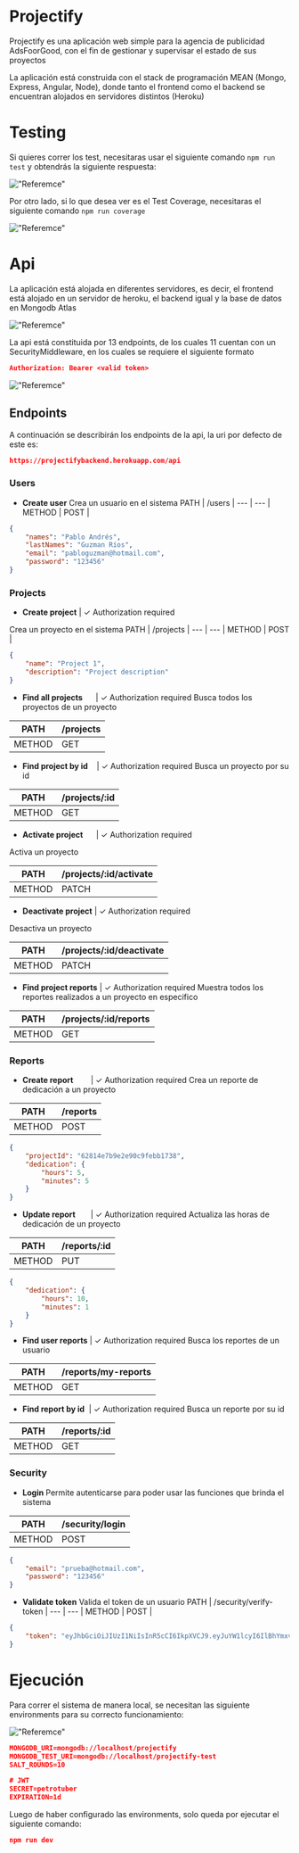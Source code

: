 
# Projectify

Projectify es una aplicación web simple para la agencia de publicidad AdsFoorGood, con el fin de gestionar y supervisar el estado de sus proyectos

La aplicación está construida con el stack de programación MEAN (Mongo, Express, Angular, Node), donde tanto el frontend como el backend se encuentran alojados en servidores distintos (Heroku)


# Testing

Si quieres correr los test, necesitaras usar el siguiente comando `npm run test` y obtendrás la siguiente respuesta:

!["Referemce"](./screenshots/1.png)

Por otro lado, si lo que desea ver es el Test Coverage, necesitaras el siguiente comando `npm run coverage`

!["Referemce"](./screenshots/2.png)

# Api

La aplicación está alojada en diferentes servidores, es decir, el frontend está alojado en un servidor de heroku, el backend igual y la base de datos en Mongodb Atlas

!["Referemce"](./screenshots/3.png)

La api está constituida por 13 endpoints, de los cuales 11 cuentan con un SecurityMiddleware, en los cuales se requiere el siguiente formato

```JSON
Authorization: Bearer <valid token>
```

!["Referemce"](./screenshots/5.png)

## Endpoints

A continuación se describirán los endpoints de la api, la uri por defecto de este es:
```JSON
https://projectifybackend.herokuapp.com/api
```

### Users
- **Create user**
Crea un usuario en el sistema
PATH   |  /users   |
---    | --- | 
METHOD |  POST   |

``` JSON
{
    "names": "Pablo Andrés",
    "lastNames": "Guzman Ríos",
    "email": "pabloguzman@hotmail.com",
    "password": "123456"
}
```

### Projects
- **Create project** | ✓ Authorization required

Crea un proyecto en el sistema
PATH   |  /projects   |
---    | --- | 
METHOD |  POST   |

``` JSON
{
    "name": "Project 1",
    "description": "Project description"
}
```
- **Find all projects**&nbsp;&nbsp;&nbsp;&nbsp;&nbsp;&nbsp;| ✓ Authorization required
Busca todos los proyectos de un proyecto

PATH   |  /projects   |
---    | --- | 
METHOD |  GET   |

- **Find project by id**&nbsp;&nbsp;&nbsp;&nbsp;| ✓ Authorization required
Busca un proyecto por su id

PATH   |  /projects/:id   |
---    | --- | 
METHOD |  GET   |

- **Activate project**&nbsp;&nbsp;&nbsp;&nbsp;&nbsp;&nbsp;| ✓ Authorization required

Activa un proyecto

PATH   |  /projects/:id/activate   |
---    | --- | 
METHOD |  PATCH   |

- **Deactivate project** | ✓ Authorization required

Desactiva un proyecto

PATH   |  /projects/:id/deactivate   |
---    | --- | 
METHOD |  PATCH   |

- **Find project reports** | ✓ Authorization required
Muestra todos los reportes realizados a un proyecto en especifico

PATH   |  /projects/:id/reports   |
---    | --- | 
METHOD |  GET   |

### Reports
- **Create report**&nbsp;&nbsp;&nbsp;&nbsp;&nbsp;&nbsp;&nbsp;&nbsp;| ✓ Authorization required
Crea un reporte de dedicación a un proyecto

PATH   |  /reports   |
---    | --- | 
METHOD |  POST   |

``` JSON
{
    "projectId": "62814e7b9e2e90c9febb1738",
    "dedication": {
        "hours": 5,
        "minutes": 5
    }
}
```

- **Update report**&nbsp;&nbsp;&nbsp;&nbsp;&nbsp;&nbsp;&nbsp;| ✓ Authorization required
Actualiza las horas de dedicación de un proyecto

PATH   |  /reports/:id   |
---    | --- | 
METHOD |  PUT   |

``` JSON
{
    "dedication": {
        "hours": 10,
        "minutes": 1
    }
}
```

- **Find user reports** | ✓ Authorization required
Busca los reportes de un usuario

PATH   |  /reports/my-reports   |
---    | --- | 
METHOD |  GET   |


- **Find report by id**&nbsp;&nbsp;| ✓ Authorization required
Busca un reporte por su id

PATH   |  /reports/:id   |
---    | --- | 
METHOD |  GET   |


### Security
- **Login**
Permite autenticarse para poder usar las funciones que brinda el sistema

PATH   |  /security/login   |
---    | --- | 
METHOD |  POST   |

``` JSON
{
    "email": "prueba@hotmail.com",
    "password": "123456"
}
```

- **Validate token**
Valida el token de un usuario
PATH   |  /security/verify-token   |
---    | --- | 
METHOD |  POST   |

``` JSON
{
    "token": "eyJhbGciOiJIUzI1NiIsInR5cCI6IkpXVCJ9.eyJuYW1lcyI6IlBhYmxvIEFuZHLDqXMiLCJsYXN0TmFtZXMiOiJHdXptYW4gUsOtb3MiLCJlbWFpbCI6InBhYmxvZ3V6bWFuQGhvdG1haWwuY29tIiwic3RhdHVzIjp0cnVlLCJpYXQiOjE2NTI3MDEyNDYsImV4cCI6MTY1MjcwMTg0Nn0.E3PTvqVY4p5LvFtdZPk6KaerR-Gb9TzbV7_f4LN_pTs"
}
```

# Ejecución

Para correr el sistema de manera local, se necesitan las siguiente environments para su correcto funcionamiento:

!["Referemce"](./screenshots/4.png)

```JSON
MONGODB_URI=mongodb://localhost/projectify
MONGODB_TEST_URI=mongodb://localhost/projectify-test
SALT_ROUNDS=10

# JWT
SECRET=petrotuber
EXPIRATION=1d
```

Luego de haber configurado las environments, solo queda por ejecutar el siguiente comando:
``` JSON
npm run dev
```